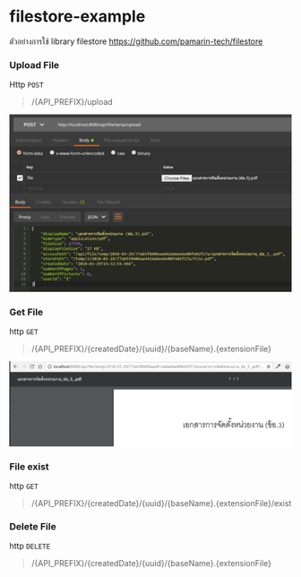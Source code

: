 # filestore-example
ตัวอย่างการใช้ library filestore https://github.com/pamarin-tech/filestore

### Upload File

Http `POST`
> /{API_PREFIX}/upload

![upload](image/upload.jpg)


### Get File

http `GET`
> /{API_PREFIX}/{createdDate}/{uuid}/{baseName}.{extensionFile}

![upload](image/getfile.jpg)

### File exist 

http `GET`
> /{API_PREFIX}/{createdDate}/{uuid}/{baseName}.{extensionFile}/exist 

### Delete File 

http `DELETE`
> /{API_PREFIX}/{createdDate}/{uuid}/{baseName}.{extensionFile}
